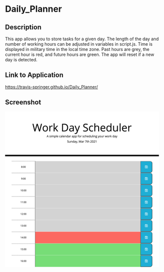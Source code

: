 # Daily_Planner

## Description

This app allows you to store tasks for a given day.
The length of the day and number of working hours can be adjusted in variables in script.js.
Time is displayed in military time in the local time zone.
Past hours are grey, the current hour is red, and future hours are green.
The app will reset if a new day is detected.

## Link to Application

https://travis-springer.github.io/Daily_Planner/

## Screenshot

![Daily Planner Screenshot](screenshot.png)